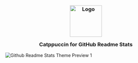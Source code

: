 <h3 align="center">
	<img src="https://raw.githubusercontent.com/catppuccin/catppuccin/dev/assets/logos/exports/1544x1544_circle.png" width="100" alt="Logo"/><br/>
	<img src="https://raw.githubusercontent.com/catppuccin/catppuccin/dev/assets/misc/transparent.png" height="30" width="0px"/>
	Catppuccin for GitHub Readme Stats
	<img src="https://raw.githubusercontent.com/catppuccin/catppuccin/dev/assets/misc/transparent.png" height="30" width="0px"/>
</h3>

<!---

<p align="center">
    <a href="https://github.com/catppuccin/github-readme-stats/stargazers"><img src="https://img.shields.io/github/stars/catppuccin/github-readme-stats?colorA=1e1e28&colorB=c9cbff&style=for-the-badge&logo=starship style=for-the-badge"></a>
    <a href="https://github.com/catppuccin/github-readme-stats/issues"><img src="https://img.shields.io/github/issues/catppuccin/github-readme-stats?colorA=1e1e28&colorB=f7be95&style=for-the-badge"></a>
    <a href="https://github.com/catppuccin/github-readme-stats/contributors"><img src="https://img.shields.io/github/contributors/catppuccin/github-readme-stats?colorA=1e1e28&colorB=b1e1a6&style=for-the-badge"></a>
</p>

--->

![Github Readme Stats Theme Preview 1](https://github-readme-stats.vercel.app/api?username=oTerminal&show_icons=true&bg_color=161320&text_color=D9E0EE&icon_color=DDB6F2&title_color=96CDFB)
